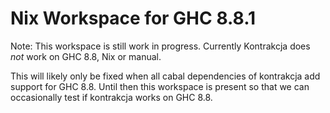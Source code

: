 # Nix Workspace for GHC 8.8.1

Note: This workspace is still work in progress.
Currently Kontrakcja does _not_ work on GHC 8.8, Nix or manual.

This will likely only be fixed when all cabal dependencies of kontrakcja add
support for GHC 8.8. Until then this workspace is present so that we can
occasionally test if kontrakcja works on GHC 8.8.
